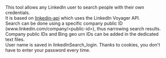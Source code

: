 This tool allows any LinkedIn user to search people with their own credentials.\
It is based on [linkedin-api](https://github.com/bigoulours/linkedin-api) which uses the LinkedIn Voyager API.\
Search can be done using a specific company public ID (www[]().linkedin.com/company/\<public-id\>), thus narrowing search results.\
Company public IDs and Bing geo urn IDs can be added in the dedicated text files.\
User name is saved in linkedInSearch_login. Thanks to cookies, you don't have to enter your password every time.